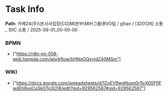 # Task Info

**Path:** 카페24(주)\본사사업장\[CG]MI본부\MIH그룹\BVO팀 / yjhan / [320126] 소통 _ SIIC 소통 / 2025-09-01_00-00-00

### BPMN
- ["https://n8n-mi-058-web.hanpda.com/workflow/hHNqOQyvjdZ40MSm"]

### WIKI
- ["https://docs.google.com/spreadsheets/d/1ZoEV9wgNuqs0r1lyX00FfIFwdEti9vqCoSk0Tq3I2l8/edit?gid=929562587#gid=929562587"]

